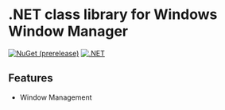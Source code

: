 # .NET class library for Windows Window Manager

[![NuGet (prerelease)](https://img.shields.io/nuget/vpre/Momiji.Window)](https://www.nuget.org/packages/Momiji.Window)
[![.NET](https://github.com/tyiki-badwell/Momiji-Window/actions/workflows/dotnet.yml/badge.svg)](https://github.com/tyiki-badwell/Momiji-Window/actions/workflows/dotnet.yml)

## Features

* Window Management

